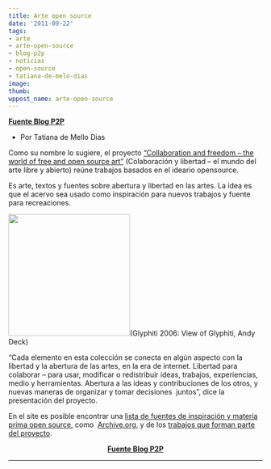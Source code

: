 ```yaml
---
title: Arte open source
date: '2011-09-22'
tags:
- arte
- arte-open-source
- blog-p2p
- noticias
- open-source
- tatiana-de-melo-dias
image: 
thumb: 
wppost_name: arte-open-source
---
```


<strong><a href="http://blogs.estadao.com.br/p2p/2011/09/22/arte-open-source/" target="_blank">Fuente Blog P2P</a></strong>
<ul>
	<li>Por Tatiana de Mello Dias</li>
</ul>
Como su nombre lo sugiere, el proyecto <a href="http://www.artscouncil.org.uk/about-us/digital-innovation-development/thinking-digital/collaboration-and-freedom/">“Collaboration and freedom – the world of free and open source art”</a> (Colaboración y libertad – el mundo del arte libre y abierto) reúne trabajos basados en el ideario opensource.

Es arte, textos y fuentes sobre abertura y libertad en las artes. La idea es que el acervo sea usado como inspiración para nuevos trabajos y fuente para recreaciones.

<a href="http://partidopirata.com.ar/wp-content/uploads/2011/09/arte1.jpg"><img class="alignnone" src="http://partidopirata.com.ar/wp-content/uploads/2011/09/arte1.jpg" alt="" width="241" height="241" /></a>(Glyphiti 2006: View of Glyphiti, Andy Deck)

“Cada elemento en esta colección se conecta en algún aspecto con la libertad y la abertura de las artes, en la era de internet. Libertad para colaborar – para usar, modificar o redistribuir ideas, trabajos, experiencias, medio y herramientas. Abertura a las ideas y contribuciones de los otros, y nuevas maneras de organizar y tomar decisiones  juntos”, dice la presentación del proyecto.

En el site es posible encontrar una <a href="http://www.artscouncil.org.uk/about-us/digital-innovation-development/thinking-digital/collaboration-and-freedom/open-source-resources/">lista de fuentes de inspiración y materia prima open source</a>, como  <a title="http://Archive. " href="http://archive.org/" target="_blank">Archive.org</a>, y de los <a href="http://www.artscouncil.org.uk/about-us/digital-innovation-development/thinking-digital/collaboration-and-freedom/projects/">trabajos que forman parte del proyecto</a>.
<p style="text-align: center;"><strong></strong><strong><a href="http://blogs.estadao.com.br/p2p/2011/09/22/arte-open-source/" target="_blank">Fuente Blog P2P</a></strong></p>


<hr />
